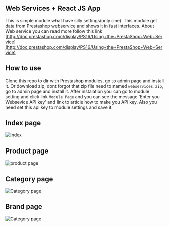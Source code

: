 Web Services + React JS App
------
This is simple module what have silly settings(only one). This module get data from Prestashop webservice and shows it in fast interfaces.
About Web service you can read more follow this link  [http://doc.prestashop.com/display/PS16/Using+the+PrestaShop+Web+Service](http://doc.prestashop.com/display/PS16/Using+the+PrestaShop+Web+Service)


How to use
-------
Clone this repo to dir with Prestashop modules, go to admin page and install it. Or download zip, dont forgot that zip file need to named `webservices.zip`, go to admin page and install it.
After instalation you can go to module setting and click link `Module Page` and you can see the message 'Enter you Websevice API key' and link to article how to make you API key. Also you need set this api key to module settings and save it.

Index page
-------

![index](https://firebasestorage.googleapis.com/v0/b/my-cv-de1f1.appspot.com/o/home.png?alt=media&token=67452e6c-0a32-496a-81aa-98911a8a3c67)


Product page
-------

![product page](https://firebasestorage.googleapis.com/v0/b/my-cv-de1f1.appspot.com/o/product.png?alt=media&token=97192de8-7dd8-4368-9e0e-513df564364a)

Category page
-------

![Category page](https://firebasestorage.googleapis.com/v0/b/my-cv-de1f1.appspot.com/o/category.png?alt=media&token=60912216-87f5-4cfd-a0d2-f45c737fa1d8)

Brand page
-------

![Category page](https://firebasestorage.googleapis.com/v0/b/my-cv-de1f1.appspot.com/o/category.png?alt=media&token=60912216-87f5-4cfd-a0d2-f45c737fa1d8)
